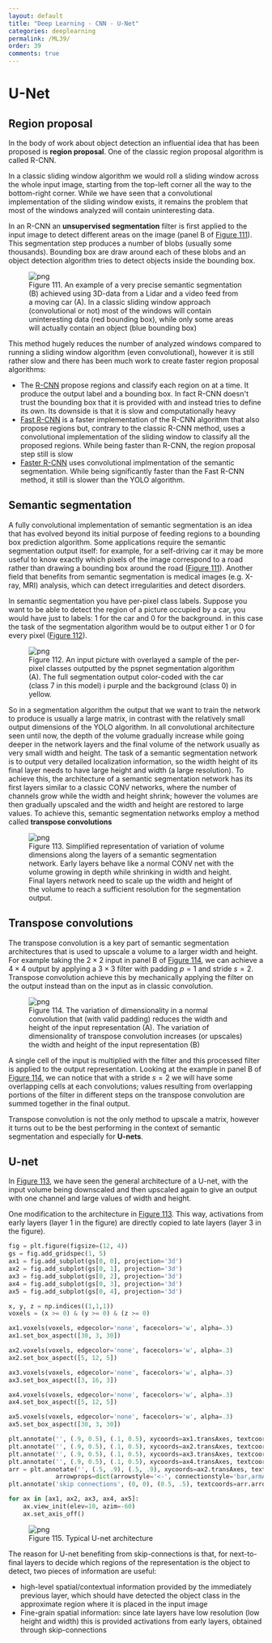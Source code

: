 ```yaml
---
layout: default
title: "Deep Learning - CNN - U-Net"
categories: deeplearning
permalink: /ML39/
order: 39
comments: true
---
```


# U-Net

## Region proposal
In the body of work about object detection an influential idea that has been proposed is **region proposal**. One of the classic region proposal algorithm is called R-CNN.

In a classic sliding window algorithm we would roll a sliding window across the whole input image, starting from the top-left corner all the way to the bottom-right corner. While we have seen that a convolutional implementation of the sliding window exists, it remains the problem that most of the windows analyzed will contain uninteresting data. 

In an R-CNN an **unsupervised segmentation** filter is first applied to the input image to detect different areas on the image (panel B of <a href="#fig:semseg">Figure 111</a>). This segmentation step produces a number of blobs (usually some thousands). Bounding box are draw around each of these blobs and an object detection algorithm tries to detect objects inside the bounding box.


    

<figure id="fig:semseg">
    <img src="{{site.baseurl}}/pages/ML-39-DeepLearningCNN7_files/ML-39-DeepLearningCNN7_2_0.svg" alt="png">
    <figcaption>Figure 111. An example of a very precise semantic segmentation (B) achieved using 3D-data from a Lidar and a video feed from a moving car (A). In a classic sliding window approach (convolutional or not) most of the windows will contain uninteresting data (red bounding box), while only some areas will actually contain an object (blue bounding box)</figcaption>
</figure>

This method hugely reduces the number of analyzed windows compared to running a sliding window algorithm (even convolutional), however it is still rather slow and there has been much work to create faster region proposal algorithms:

* The [R-CNN](https://arxiv.org/abs/1311.2524) propose regions and classify each region on at a time. It produce the output label and a bounding box. In fact R-CNN doesn't trust the bounding box that it is provided with and instead tries to define its own. Its downside is that it is slow and computationally heavy
* [Fast R-CNN](https://arxiv.org/abs/1504.08083) is a faster implementation of the R-CNN algorithm that also propose regions but, contrary to the classic R-CNN method, uses a convolutional implementation of the sliding window to classify all the proposed regions. While being faster than R-CNN, the region proposal step still is slow
* [Faster R-CNN](https://arxiv.org/pdf/1506.01497) uses convolutional implmentation of the semantic segmentation. While being significantly faster than the Fast R-CNN method, it still is slower than the YOLO algorithm.

## Semantic segmentation
A fully convolutional implementation of semantic segmentation is an idea that has evolved beyond its initial purpose of feeding regions to a bounding box prediction algorithm. Some applications require the semantic segmentation output itself: for example, for a self-driving car it may be more useful to know exactly which pixels of the image correspond to a road rather than drawing a bounding box around the road (<a href="#fig:semseg">Figure 111</a>). Another field that benefits from semantic segmentation is medical images (e.g. X-ray, MRI) analysis, which can detect irregularities and detect disorders.

In semantic segmentation you have per-pixel class labels. Suppose you want to be able to detect the region of a picture occupied by a car, you would have just to labels: $1$ for the car and $0$ for the background. in this case the task of the segmentation algorithm would be to output either 1 or 0 for every pixel (<a href="#fig:segmclasses">Figure 112</a>).


    

<figure id="fig:segmclasses">
    <img src="{{site.baseurl}}/pages/ML-39-DeepLearningCNN7_files/ML-39-DeepLearningCNN7_5_0.svg" alt="png">
    <figcaption>Figure 112. An input picture with overlayed a sample of the per-pixel classes outputted by the pspnet segmentation algorithm (A). The full segmentation output color-coded with the car (class 7 in this model) i purple and the background (class 0) in yellow.</figcaption>
</figure>

So in a segmentation algorithm the output that we want to train the network to produce is usually a large matrix, in contrast with the relatively small output dimensions of the YOLO algorithm. In all convolutional architecture seen until now, the depth of the volume gradually increase while going deeper in the network layers and the final volume of the network usually as very small width and height. The task of a semantic segmentation network is to output very detailed localization information, so the width height of its final layer needs to have large height and width (a large resolution). To achieve this, the architecture of a semantic segmentation network has its first layers similar to a classic CONV networks, where the number of channels grow while the width and height shrink; however the volumes are then gradually upscaled and the width and height are restored to large values. To achieve this, semantic segmentation networks employ a method called **transpose convolutions**


    

<figure id="fig:unetarch">
    <img src="{{site.baseurl}}/pages/ML-39-DeepLearningCNN7_files/ML-39-DeepLearningCNN7_7_0.svg" alt="png">
    <figcaption>Figure 113. Simplified representation of variation of volume dimensions along the layers of a semantic segmentation network. Early layers behave like a normal CONV net with the volume growing in depth while shrinking in width and height. Final layers network need to scale up the width and height of the volume to reach a sufficient resolution for the segmentation output.</figcaption>
</figure>

## Transpose convolutions
The transpose convolution is a key part of semantic segmentation architectures that is used to upscale a volume to a larger width and height. For example taking the $2 \times 2$ input in panel B of <a href="#fig:transposeconv">Figure 114</a>, we can achieve a $4 \times 4$ output by applying a $3 \times 3$ filter with padding $p=1$ and stride $s=2$. Transpose convolution achieve this by mechanically applying the filter on the output instead than on the input as in classic convolution.


    

<figure id="fig:transposeconv">
    <img src="{{site.baseurl}}/pages/ML-39-DeepLearningCNN7_files/ML-39-DeepLearningCNN7_9_0.svg" alt="png">
    <figcaption>Figure 114. The variation of dimensionality in a normal convolution that (with valid padding) reduces the width and height of the input representation (A). The variation of dimensionality of transpose convolution increases (or upscales) the width and height of the input representation (B)</figcaption>
</figure>

A single cell of the input is multiplied with the filter and this processed filter is applied to the output representation. Looking at the example in panel B of <a href="#fig:transposeconv">Figure 114</a>, we can notice that with a stride $s=2$ we will have some overlapping cells at each convolutions; values resulting from overlapping portions of the filter in different steps on the transpose convolution are summed together in the final output.

Transpose convolution is not the only method to upscale a matrix, however it turns out to be the best performing in the context of semantic segmentation and especially for **U-nets**.

## U-net
In <a href="#fig:unetarch">Figure 113</a>, we have seen the general architecture of a U-net, with the input volume being downscaled and then upscaled again to give an output with one channel and large values of width and height.

One modification to the architecture in <a href="#fig:unetarch">Figure 113</a>. This way, activations from early layers (layer 1 in the figure) are directly copied to late layers (layer 3 in the figure). 


```python
fig = plt.figure(figsize=(12, 4))
gs = fig.add_gridspec(1, 5)
ax1 = fig.add_subplot(gs[0, 0], projection='3d')
ax2 = fig.add_subplot(gs[0, 1], projection='3d')
ax3 = fig.add_subplot(gs[0, 2], projection='3d')
ax4 = fig.add_subplot(gs[0, 3], projection='3d')
ax5 = fig.add_subplot(gs[0, 4], projection='3d')

x, y, z = np.indices((1,1,1))
voxels = (x >= 0) & (y >= 0) & (z >= 0)

ax1.voxels(voxels, edgecolor='none', facecolors='w', alpha=.3)
ax1.set_box_aspect([30, 3, 30])

ax2.voxels(voxels, edgecolor='none', facecolors='w', alpha=.3)
ax2.set_box_aspect([5, 12, 5])

ax3.voxels(voxels, edgecolor='none', facecolors='w', alpha=.3)
ax3.set_box_aspect([3, 16, 3])

ax4.voxels(voxels, edgecolor='none', facecolors='w', alpha=.3)
ax4.set_box_aspect([5, 12, 5])

ax5.voxels(voxels, edgecolor='none', facecolors='w', alpha=.3)
ax5.set_box_aspect([30, 3, 30])

plt.annotate('', (.9, 0.5), (.1, 0.5), xycoords=ax1.transAxes, textcoords=ax2.transAxes, arrowprops=dict(arrowstyle='<-'))
plt.annotate('', (.9, 0.5), (.1, 0.5), xycoords=ax2.transAxes, textcoords=ax3.transAxes, arrowprops=dict(arrowstyle='<-'))
plt.annotate('', (.9, 0.5), (.1, 0.5), xycoords=ax3.transAxes, textcoords=ax4.transAxes, arrowprops=dict(arrowstyle='<-'))
plt.annotate('', (.9, 0.5), (.1, 0.5), xycoords=ax4.transAxes, textcoords=ax5.transAxes, arrowprops=dict(arrowstyle='<-'))
arr = plt.annotate('', (.5, .9), (.5, .9), xycoords=ax2.transAxes, textcoords=ax4.transAxes, 
             arrowprops=dict(arrowstyle='<-', connectionstyle='bar,armA=0,armB=0,fraction=0.1,angle=0'))
plt.annotate('skip connections', (0, 0), (0.5, .5), textcoords=arr.arrow_patch, ha='center')

for ax in [ax1, ax2, ax3, ax4, ax5]:
    ax.view_init(elev=10, azim=-60)
    ax.set_axis_off()
```


    

<figure id="fig:unetarchcomplete">
    <img src="{{site.baseurl}}/pages/ML-39-DeepLearningCNN7_files/ML-39-DeepLearningCNN7_12_0.svg" alt="png">
    <figcaption>Figure 115. Typical U-net architecture</figcaption>
</figure>

The reason for U-net benefiting from skip-connections is that, for next-to-final layers to decide which regions of the representation is the object to detect, two pieces of information are useful:

* high-level spatial/contextual information provided by the immediately previous layer, which should have detected the object class in the approximate region where it is placed in the input image
* Fine-grain spatial information: since late layers have low resolution (low height and width) this is provided activations from early layers, obtained through skip-connections


```python

```
